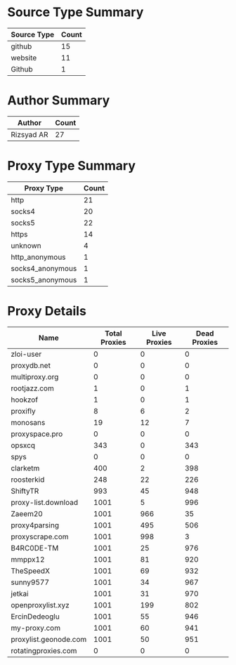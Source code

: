# Source Type Summary

| Source Type | Count |
|-------------|-------|
| github | 15 |
| website | 11 |
| Github | 1 |


# Author Summary

| Author | Count |
|--------|-------|
| Rizsyad AR | 27 |


# Proxy Type Summary

| Proxy Type | Count |
|------------|-------|
| http | 21 |
| socks4 | 20 |
| socks5 | 22 |
| https | 14 |
| unknown | 4 |
| http_anonymous | 1 |
| socks4_anonymous | 1 |
| socks5_anonymous | 1 |


# Proxy Details

| Name | Total Proxies | Live Proxies | Dead Proxies |
|------|---------------|--------------|---------------|
| zloi-user | 0 | 0 | 0 |
| proxydb.net | 0 | 0 | 0 |
| multiproxy.org | 0 | 0 | 0 |
| rootjazz.com | 1 | 0 | 1 |
| hookzof | 1 | 0 | 1 |
| proxifly | 8 | 6 | 2 |
| monosans | 19 | 12 | 7 |
| proxyspace.pro | 0 | 0 | 0 |
| opsxcq | 343 | 0 | 343 |
| spys | 0 | 0 | 0 |
| clarketm | 400 | 2 | 398 |
| roosterkid | 248 | 22 | 226 |
| ShiftyTR | 993 | 45 | 948 |
| proxy-list.download | 1001 | 5 | 996 |
| Zaeem20 | 1001 | 966 | 35 |
| proxy4parsing | 1001 | 495 | 506 |
| proxyscrape.com | 1001 | 998 | 3 |
| B4RC0DE-TM | 1001 | 25 | 976 |
| mmppx12 | 1001 | 81 | 920 |
| TheSpeedX | 1001 | 69 | 932 |
| sunny9577 | 1001 | 34 | 967 |
| jetkai | 1001 | 31 | 970 |
| openproxylist.xyz | 1001 | 199 | 802 |
| ErcinDedeoglu | 1001 | 55 | 946 |
| my-proxy.com | 1001 | 60 | 941 |
| proxylist.geonode.com | 1001 | 50 | 951 |
| rotatingproxies.com | 0 | 0 | 0 |
